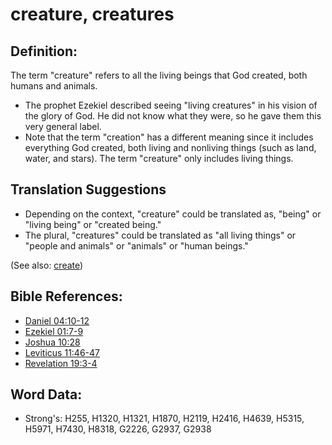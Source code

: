 # creature, creatures #

## Definition: ##

The term "creature" refers to all the living beings that God created, both humans and animals.

* The prophet Ezekiel described seeing "living creatures" in his vision of the glory of God. He did not know what they were, so he gave them this very general label.
* Note that the term "creation" has a different meaning since it includes everything God created, both living and nonliving things (such as land, water, and stars). The term "creature" only includes living things.

## Translation Suggestions #

* Depending on the context, "creature" could be translated as, "being" or "living being" or "created being."
* The plural, "creatures" could be translated as "all living things" or "people and animals" or "animals" or "human beings."

(See also: [create](../other/creation.md))

## Bible References: ##

* [Daniel 04:10-12](rc://en/tn/help/dan/04/10)
* [Ezekiel 01:7-9](rc://en/tn/help/ezk/01/07)
* [Joshua 10:28](rc://en/tn/help/jos/10/28)
* [Leviticus 11:46-47](rc://en/tn/help/lev/11/46)
* [Revelation 19:3-4](rc://en/tn/help/rev/19/03)

## Word Data: ##

* Strong's: H255, H1320, H1321, H1870, H2119, H2416, H4639, H5315, H5971, H7430, H8318, G2226, G2937, G2938
